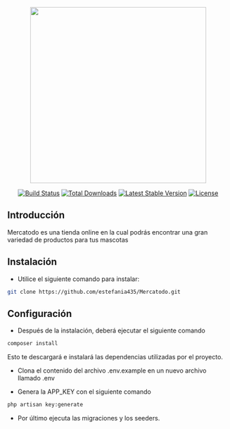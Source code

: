 <p align="center"><img src="https://res.cloudinary.com/dtfbvvkyp/image/upload/v1566331377/laravel-logolockup-cmyk-red.svg" width="400"></p>

<p align="center">
<a href="https://travis-ci.org/laravel/framework"><img src="https://travis-ci.org/laravel/framework.svg" alt="Build Status"></a>
<a href="https://packagist.org/packages/laravel/framework"><img src="https://poser.pugx.org/laravel/framework/d/total.svg" alt="Total Downloads"></a>
<a href="https://packagist.org/packages/laravel/framework"><img src="https://poser.pugx.org/laravel/framework/v/stable.svg" alt="Latest Stable Version"></a>
<a href="https://packagist.org/packages/laravel/framework"><img src="https://poser.pugx.org/laravel/framework/license.svg" alt="License"></a>
</p>

## Introducción

Mercatodo es una tienda online en la cual podrás encontrar una gran variedad de productos para tus mascotas

## Instalación

* Utilice el siguiente comando para instalar:

```bash
git clone https://github.com/estefania435/Mercatodo.git
```
## Configuración

* Después de la instalación, deberá ejecutar el siguiente comando

```bash
composer install
```
Esto te descargará e instalará las dependencias utilizadas por el proyecto.

* Clona el contenido del archivo .env.example en un nuevo archivo llamado .env

* Genera la APP_KEY con el siguiente comando

```bash
php artisan key:generate
```

* Por último ejecuta las migraciones y los seeders.
